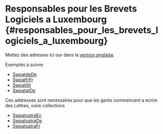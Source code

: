 # Responsables pour les Brevets Logiciels a Luxembourg {#responsables_pour_les_brevets_logiciels_a_luxembourg}

Mettez des adresses ici our dans la [ version
anglaise](SwpatluEn "wikilink").

Exemples a suivre:

-   [SwpatdeDe](SwpatdeDe "wikilink")
-   [SwpatfrFr](SwpatfrFr "wikilink")
-   [SwpatitIt](SwpatitIt "wikilink")
-   [SwpatatDe](SwpatatDe "wikilink")

Ces addresses sont necessaires pour que les gents commencent a ecrire
des Lettres, voire collections

-   [SwpatxatraEn](SwpatxatraEn "wikilink")
-   [SwpatxatraDe](SwpatxatraDe "wikilink")
-   [SwpatxatraFr](SwpatxatraFr "wikilink")
